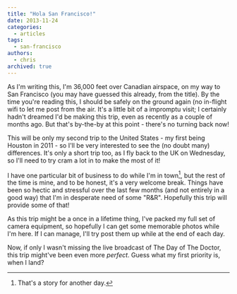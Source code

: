 ```yaml
---
title: "Hola San Francisco!"
date: 2013-11-24
categories:
  - articles
tags:
  - san-francisco
authors:
  - chris
archived: true
---
```


As I'm writing this, I'm 36,000 feet over Canadian airspace, on my way to San Francisco (you may have guessed this already, from the title). By the time you're reading this, I should be safely on the ground again (no in-flight wifi to let me post from the air. It's a little bit of a impromptu visit; I certainly hadn't dreamed I'd be making this trip, even as recently as a couple of months ago. But that's by-the-by at this point - there's no turning back now!

This will be only my second trip to the United States - my first being Houston in 2011 - so I'll be very interested to see the (no doubt many) differences. It's only a short trip too, as I fly back to the UK on Wednesday, so I'll need to try cram a lot in to make the most of it!

I have one particular bit of business to do while I'm in town[^1], but the rest of the time is mine, and to be honest, it's a very welcome break. Things have been so hectic and stressful over the last few months (and not entirely in a good way) that I'm in desperate need of some "R&R". Hopefully this trip will provide some of that!

As this trip might be a once in a lifetime thing, I've packed my full set of camera equipment, so hopefully I can get some memorable photos while I'm here. If I can manage, I'll try post them up while at the end of each day.

Now, if only I wasn't missing the live broadcast of The Day of The Doctor, this trip might've been even more _perfect_. Guess what my first priority is, when I land?

[^1]: That's a story for another day.[^2]
[^2]: Huzzah! Wordpress.com _finally_ supports MarkDown natively!
